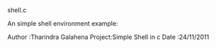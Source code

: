 shell.c

An simple shell environment example:

Author :Tharindra Galahena
Project:Simple Shell in c
Date   :24/11/2011

